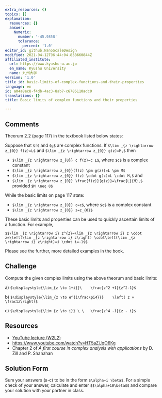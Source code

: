 ```yaml
---
extra_resources: {}
topics: []
explanation:
  resources: {}
  answer:
    Numeric:
      number: '-45.9858'
      tolerance:
        percent: '1.0'
editor_id: github.NanoScaleDesign
modified: 2021-04-12T06:44:04.838660844Z
affiliated_institute:
  url: https://www.kyushu-u.ac.jp
  en_name: Kyushu University
  name: 九州大学
version: '1.0'
title_id: basic-limits-of-complex-functions-and-their-properties
language: en
id: a04a8ec8-f4db-4ac3-8ab7-c6785110adc0
translations: {}
title: Basic limits of complex functions and their properties

---
```


## Comments

Theorum 2.2 (page 117) in the textbook listed below states:

Suppose that `$f$` and `$g$` are complex functions. If `$\lim _{z \rightarrow z_{0}} f(z)=L$` and `$\lim _{z \rightarrow z_{0}} g(z)=M,$` then
- `$\lim _{z \rightarrow z_{0}} c f(z)=c L$`, where `$c$` is a complex constant
- `$\lim _{z \rightarrow z_{0}}(f(z) \pm g(z))=L \pm M$`
- `$\lim _{z \rightarrow z_{0}} f(z) \cdot g(z)=L \cdot M,$` and
- `$\lim _{z \rightarrow z_{0}} \frac{f(z)}{g(z)}=\frac{L}{M},$` provided `$M \neq 0$`

While the basic limits on page 117 state:

- `$\lim _{z \rightarrow z_{0}} c=c$`, where `$c$` is a complex constant
- `$\lim _{z \rightarrow z_{0}} z=z_{0}$`

These basic limits and properties can be used to quickly ascertain limits of a function. For example,

`$$\lim _{z \rightarrow i} z^{2}=\lim _{z \rightarrow i} z \cdot z=\left(\lim _{z \rightarrow i} z\right) \cdot\left(\lim _{z \rightarrow i} z\right)=i \cdot i=-1$$`

Please see the further, more detailed examples in the book.


## Challenge
Compute the given complex limits using the above theorum and basic limits:

a) `$\displaystyle{\lim_{z \to 1+i}}\    \frac{z^2 +1}{z^2-1}$`
    
b) `$\displaystyle{\lim_{z \to e^{i\frac\pi4}}}    \left( z + \frac1z\right)$`
    
c) `$\displaystyle{\lim_{z \to i}} \ \   \frac{z^4 -1}{z - i}$`



## Resources
- [YouTube lecture (W2L2)](https://www.youtube.com/watch?v=pNwYdyIfTt4&list=PLi7yHjesblV0sSfZzWdSUXGO683n_nJdQ&index=7)
- https://www.youtube.com/watch?v=HT5aZUqO6Kg
- Chapter 2 of *A first course in complex analysis with applications* by D. Zill and P. Shanahan


## Solution Form
Sum your answers (a-c) to be in the form `$\alpha+i \beta$`.
For a simple check of your answer, calculate and enter `$$\alpha+10\beta$$`
and compare your solution with your partner in class.

